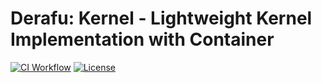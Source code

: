 # Derafu: Kernel - Lightweight Kernel Implementation with Container

[![CI Workflow](https://github.com/derafu/kernel/actions/workflows/ci.yml/badge.svg?branch=main&event=push)](https://github.com/derafu/kernel/actions/workflows/ci.yml?query=branch%3Amain)
[![License](https://img.shields.io/badge/license-MIT-blue.svg)](https://opensource.org/licenses/MIT)
